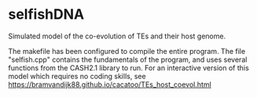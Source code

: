 # selfishDNA
Simulated model of the co-evolution of TEs and their host genome.

The makefile has been configured to compile the entire program. The file "selfish.cpp" contains the fundamentals of the program, and uses several functions from the CASH2.1 library to run. For an interactive version of this model which requires no coding skills, see https://bramvandijk88.github.io/cacatoo/TEs_host_coevol.html

